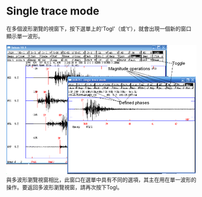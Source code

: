 # Single trace mode

在多個波形瀏覽的視窗下，按下選單上的'Togl'（或't'），就會出現一個新的窗口顯示單一波形。

![](/assets/seisan-tutorial-018.png)與多波形瀏覽視窗相比，此窗口在選單中具有不同的選項，其主在用在單一波形的操作。要返回多波形瀏覽視窗，請再次按下Togl。

